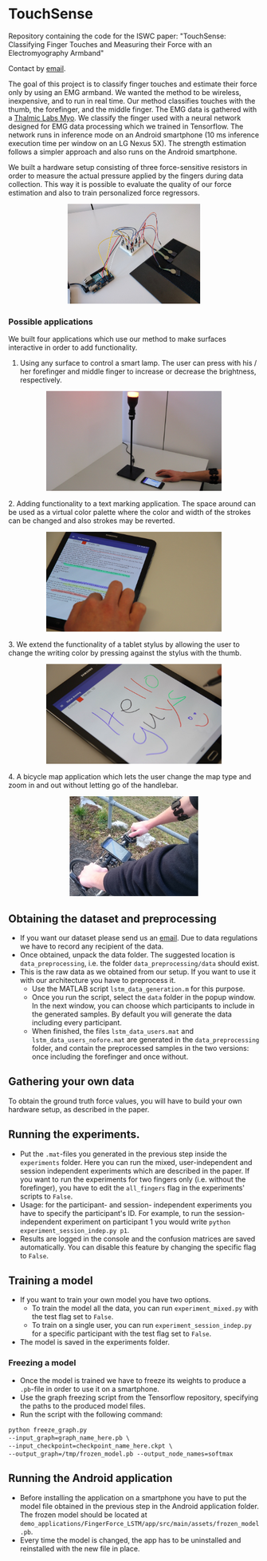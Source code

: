 # TouchSense
Repository containing the code for the ISWC paper: "TouchSense: Classifying Finger Touches and Measuring their Force with an Electromyography Armband"

Contact by [email](mailto:vincent.becker@inf.ethz.ch).

The goal of this project is to classify finger touches and estimate their force only by using an EMG armband. We wanted the method to be wireless, 
inexpensive, and to run in real time. Our method classifies touches with the thumb, the forefinger, and the middle finger. The EMG data is gathered with a [Thalmic Labs Myo](https://www.myo.com/). 
We classify the finger used with a neural network designed for EMG data processing which we trained in Tensorflow. The network runs in inference mode on an Android smartphone (10 ms inference execution time per window on an LG Nexus 5X). 
The strength estimation follows a simpler approach and also runs on the Android smartphone. 

We built a hardware setup consisting of three force-sensitive resistors in order to measure the actual pressure applied by the fingers during data collection. This way it is possible to evaluate the quality of our force estimation and also to train personalized force regressors.  
<p align="center"><img src="images/measurement_setup.jpg" alt="Hardware setup" height="200"></p>

### Possible applications
We built four applications which use our method to make surfaces interactive in order to add functionality. 
1. Using any surface to control a smart lamp. The user can press with his / her forefinger and middle finger to increase or decrease the brightness, respectively.  
<p align="center"><img src="images/Demo_lamp_new.png" alt="Smart lamp demo" height="200"></p>
2. Adding functionality to a text marking application. The space around can be used as a virtual color palette where the color and width of the strokes can be changed and also strokes may be reverted.  
<p align="center"><img src="images/Demo_text_marking.png" alt="Text marking demo" height="200"></p>
3. We extend the functionality of a tablet stylus by allowing the user to change the writing color by pressing against the stylus with the thumb.  
<p align="center"><img src="images/Demo_stylus2.png" alt="Stylus demo" height="200"></p>
4. A bicycle map application which lets the user change the map type and zoom in and out without letting go of the handlebar.  
<p align="center"><img src="images/Demo_bike.jpg" alt="Bike demo" height="200"></p>

## Obtaining the dataset and preprocessing
* If you want our dataset please send us an [email](mailto:vincent.becker@inf.ethz.ch). Due to data regulations we have to record any recipient of the data. 
* Once obtained, unpack the data folder. The suggested location is `data_preprocessing`, i.e. the folder `data_preprocessing/data` should exist.
* This is the raw data as we obtained from our setup. If you want to use it with our architecture you have to preprocess it. 
  * Use the MATLAB script `lstm_data_generation.m`  for this purpose.
  * Once you run the script, select the `data` folder in the popup window. In the next window, you can choose which participants to include in the generated samples. By default you will generate the data including every participant.
  * When finished, the files `lstm_data_users.mat` and `lstm_data_users_nofore.mat` are generated in the `data_preprocessing` folder, and contain the preprocessed samples in the two versions: once including the forefinger and once without.

## Gathering your own data
To obtain the ground truth force values, you will have to build your own hardware setup, as described in the paper. 
  
## Running the experiments.
* Put the `.mat`-files you generated in the previous step inside the `experiments` folder. Here you can run the mixed, user-independent and session independent experiments which are described in the paper. If you want to run the experiments for two fingers only (i.e. without the forefinger), you have to edit the `all_fingers` flag in the experiments' scripts to `False`.
* Usage: for the participant- and session- independent experiments you have to specify the participant's ID. For example, to run the session-independent experiment on participant 1 you would write `python experiment_session_indep.py p1`.
* Results are logged in the console and the confusion matrices are saved automatically. You can disable this feature by changing the specific flag to `False`.

## Training a model
* If you want to train your own model you have two options. 
  * To train the model all the data, you can run `experiment_mixed.py` with the test flag set to `False`.
  * To train on a single user, you can run `experiment_session_indep.py` for a specific participant with the test flag set to `False`.
* The model is saved in the experiments folder.

### Freezing a model
* Once the model is trained we have to freeze its weights to produce a `.pb`-file in order to use it on a smartphone.
* Use the graph freezing script from the Tensorflow repository, specifying the paths to the produced model files.
* Run the script with the following command:
```shell
python freeze_graph.py
--input_graph=graph_name_here.pb \
--input_checkpoint=checkpoint_name_here.ckpt \
--output_graph=/tmp/frozen_model.pb --output_node_names=softmax
```

## Running the Android application
* Before installing the application on a smartphone you have to put the model file obtained in the previous step in the Android application folder. The frozen model should be located at `demo_applications/FingerForce_LSTM/app/src/main/assets/frozen_model.pb`. 
* Every time the model is changed, the app has to be uninstalled and reinstalled with the new file in place.
